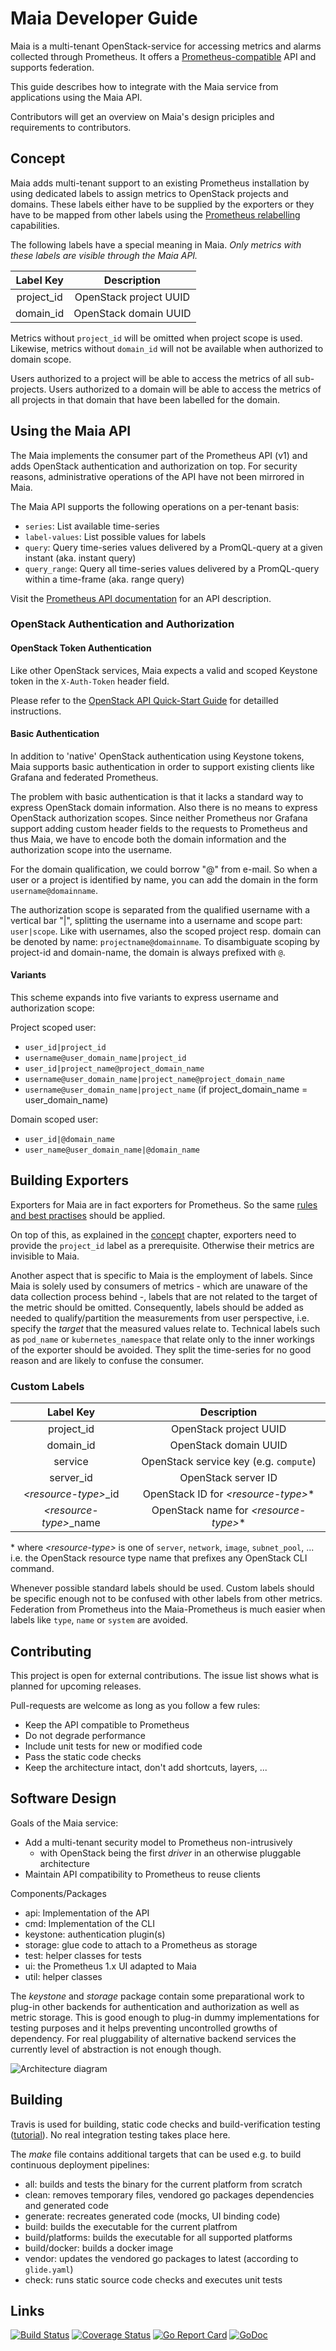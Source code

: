 # Maia Developer Guide

Maia is a multi-tenant OpenStack-service for accessing metrics and alarms collected through Prometheus. It offers
a [Prometheus-compatible](https://prometheus.io/docs/querying/api/) API and supports federation.

This guide describes how to integrate with the Maia service from applications using the Maia API.

Contributors will get an overview on Maia's design priciples and requirements to contributors.

## Concept

Maia adds multi-tenant support to an existing Prometheus installation by using dedicated labels to assign metrics to
OpenStack projects and domains. These labels either have to be supplied by the exporters or they have to be
mapped from other labels using the [Prometheus relabelling](https://prometheus.io/docs/operating/configuration/#relabel_config)
capabilities.

The following labels have a special meaning in Maia. *Only metrics with these labels are visible through the Maia API.*

| Label Key  | Description  |
|:------------:|:--------------:|
| project_id | OpenStack project UUID |
| domain_id  | OpenStack domain UUID |

Metrics without `project_id` will be omitted when project scope is used. Likewise, metrics without `domain_id` will not
be available when authorized to domain scope.

Users authorized to a project will be able to access the metrics of all sub-projects. Users authorized to a domain will be able to access the metrics of all projects in that domain that have been labelled for the domain.

## Using the Maia API

The Maia implements the consumer part of the Prometheus API (v1) and adds
OpenStack authentication and authorization on top. For security reasons, administrative operations of the API have not
been mirrored in Maia.

The Maia API supports the following operations on a per-tenant basis:

* `series`: List available time-series
* `label-values`: List possible values for labels
* `query`: Query time-series values delivered by a PromQL-query at a given instant (aka. instant query)
* `query_range`: Query all time-series values delivered by a PromQL-query within a time-frame (aka. range query)

Visit the [Prometheus API documentation](https://prometheus.io/docs/querying/api) for an API description.

### OpenStack Authentication and Authorization

#### OpenStack Token Authentication

Like other OpenStack services, Maia expects a valid and scoped Keystone token in the `X-Auth-Token` header field.

Please refer to the [OpenStack API Quick-Start Guide](https://developer.openstack.org/api-guide/quick-start/api-quick-start.html)
for detailled instructions.

#### Basic Authentication

In addition to 'native' OpenStack authentication using Keystone tokens, Maia supports basic authentication in order
to support existing clients like Grafana and federated Prometheus.

The problem with basic authentication is that it lacks a standard way to express OpenStack domain information. Also there
 is no means to express OpenStack authorization scopes. Since neither Prometheus nor Grafana support adding custom
 header fields to the requests to Prometheus and thus Maia, we have to encode both the domain information and the authorization
 scope into the username.

 For the domain qualification, we could borrow "@" from e-mail. So when a user or a project is identified by name, you
  can add the domain in the form `username@domainname`.

 The authorization scope is separated from the qualified username with a vertical bar "|", splitting the username
 into a username and scope part: `user|scope`. Like with usernames, also the scoped project resp. domain can be
 denoted by name: `projectname@domainname`. To disambiguate scoping by project-id and domain-name, the domain is always prefixed
 with `@`.

#### Variants

This scheme expands into five variants to express username and authorization scope:

Project scoped user:

* `user_id|project_id`
* `username@user_domain_name|project_id`
* `user_id|project_name@project_domain_name`
* `username@user_domain_name|project_name@project_domain_name`
* `username@user_domain_name|project_name` (if project_domain_name = user_domain_name)

Domain scoped user:

* `user_id|@domain_name`
* `user_name@user_domain_name|@domain_name`

## Building Exporters

Exporters for Maia are in fact exporters for Prometheus. So the same
[rules and best practises](https://prometheus.io/docs/instrumenting/writing_exporters) should be applied.

On top of this, as explained in the [concept](#concept) chapter, exporters need to provide the `project_id` label as
a prerequisite. Otherwise their metrics are invisible to Maia.

Another aspect that is specific to Maia is the employment of labels. Since Maia is solely used by consumers of metrics -
which are unaware of the data collection process behind -, labels that are not related to the target of the metric should
be omitted. Consequently, labels should be added as needed to qualify/partition the measurements from user
perspective, i.e. specify the _target_ that the measured values relate to. Technical labels such as
`pod_name` or `kubernetes_namespace` that relate only to the inner workings of the exporter should be avoided. They
split the time-series for no good reason and are likely to confuse the consumer.

### Custom Labels

| Label Key  | Description  |
|:------------:|:--------------:|
| project_id | OpenStack project UUID |
| domain_id  | OpenStack domain UUID |
| service    | OpenStack service key (e.g. `compute`) |
| server_id  | OpenStack server ID |
| _\<resource-type\>_\_id | OpenStack ID for _\<resource-type\>_\* |
| _\<resource-type\>_\_name | OpenStack name for _\<resource-type\>_\* |

\* where _\<resource-type\>_ is one of `server`, `network`, `image`, `subnet_pool`, ... i.e. the OpenStack resource type
name that prefixes any OpenStack CLI command.

Whenever possible standard labels should be used. Custom labels should be specific enough not to be confused with
other labels from other metrics. Federation from Prometheus into the Maia-Prometheus is much easier when labels like
`type`, `name` or `system` are avoided.

## Contributing

This project is open for external contributions. The issue list shows what is planned for upcoming releases.

Pull-requests are welcome as long as you follow a few rules:

* Keep the API compatible to Prometheus
* Do not degrade performance
* Include unit tests for new or modified code
* Pass the static code checks
* Keep the architecture intact, don't add shortcuts, layers, ...

## Software Design

Goals of the Maia service:

* Add a multi-tenant security model to Prometheus non-intrusively
  - with OpenStack being the first _driver_ in an otherwise pluggable architecture
* Maintain API compatibility to Prometheus to reuse clients

Components/Packages

* api: Implementation of the API
* cmd: Implementation of the CLI
* keystone: authentication plugin(s)
* storage: glue code to attach to a Prometheus as storage
* test: helper classes for tests
* ui: the Prometheus 1.x UI adapted to Maia 
* util: helper classes

The _keystone_ and _storage_ package contain some preparational work to plug-in other backends for authentication and authorization as well as metric storage. This is good enough to plug-in dummy implementations for testing purposes and it helps preventing uncontrolled growths of dependency. For real pluggability of alternative backend services the currently level of abstraction is not enough though.

![Architecture diagram](./maia-architecture.png)

## Building

Travis is used for building, static code checks and build-verification testing ([tutorial](https://docs.travis-ci.com/user/tutorial/)). No real integration testing takes place here.

The _make_ file contains additional targets that can be used e.g. to build continuous deployment pipelines:
* all: builds and tests the binary for the current platform from scratch
* clean: removes temporary files, vendored go packages dependencies and generated code
* generate: recreates generated code (mocks, UI binding code)
* build: builds the executable for the current platfrom
* build/platforms: builds the executable for all supported platforms
* build/docker: builds a docker image
* vendor: updates the vendored go packages to latest (according to `glide.yaml`)
* check: runs static source code checks and executes unit tests

## Links

[![Build Status](https://travis-ci.org/sapcc/maia.svg?branch=master)](https://travis-ci.org/sapcc/maia)
[![Coverage Status](https://coveralls.io/repos/github/sapcc/maia/badge.svg?branch=master)](https://coveralls.io/github/sapcc/maia?branch=master)
[![Go Report Card](https://goreportcard.com/badge/github.com/sapcc/maia)](https://goreportcard.com/report/github.com/sapcc/maia)
[![GoDoc](https://godoc.org/github.com/sapcc/maia?status.svg)](https://godoc.org/github.com/sapcc/maia)

